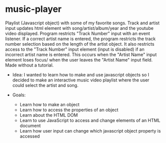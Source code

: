 # music-player


Playlist (Javascript object) with some of my favorite songs. Track and artist input updates html element with song/artist/album/year and the youtube video displayed. Program restricts "Track Number" input with an event listener. If a correct artist name is entered, the program restricts the track number selection based on the length of the artist object. It also restricts access to the "Track Number" input element (input is disabled) if an incorrect artist name is entered. This occurs when the "Artist Name" input element loses focus/ when the user leaves the "Artist Name" input field. Made without a tutorial.

* Idea: I wanted to learn how to make and use javascript objects so I decided to make an interactive music video playlist where the user could select the artist and song.

* Goals:
    * Learn how to make an object
    * Learn how to access the properties of an object 
    * Learn about the HTML DOM
    * Learn to use JavaScript to access and change elements of an HTML document
    * Learn how user input can change which javascript object property is accessed  
 
    
    

